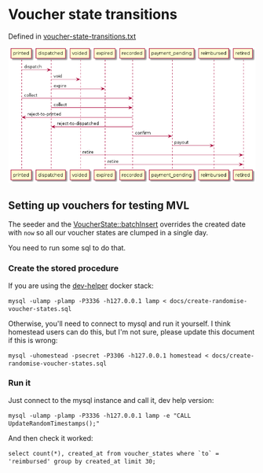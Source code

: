 # Voucher state transitions

Defined in [voucher-state-transitions.txt](images/voucher-state-transitions.puml)

![Transition table](./images/voucher-state-transitions.png "Voucher transitions")

## Setting up vouchers for testing MVL

The seeder and the [VoucherState::batchInsert](https://github.com/neontribe/ARCVService/blob/84ec961bc7074c0aff1f6f2a09311a2ad6d9c94e/app/VoucherState.php#L49) overrides the created date with `now` so all our voucher states are clumped in a single day.

You need to run some sql to do that.

### Create the stored procedure

If you are using the [dev-helper](https://github.com/neontribe/ARCVInfra/tree/main/docker/dev-helper) docker stack:

    mysql -ulamp -plamp -P3336 -h127.0.0.1 lamp < docs/create-randomise-voucher-states.sql

Otherwise, you'll need to connect to mysql and run it yourself.  I think homestead users can do this, but I'm not sure, please update this document if this is wrong:

    mysql -uhomestead -psecret -P3306 -h127.0.0.1 homestead < docs/create-randomise-voucher-states.sql

### Run it

Just connect to the mysql instance and call it, dev help version:

    mysql -ulamp -plamp -P3336 -h127.0.0.1 lamp -e "CALL UpdateRandomTimestamps();"

And then check it worked:

    select count(*), created_at from voucher_states where `to` = 'reimbursed' group by created_at limit 30;

